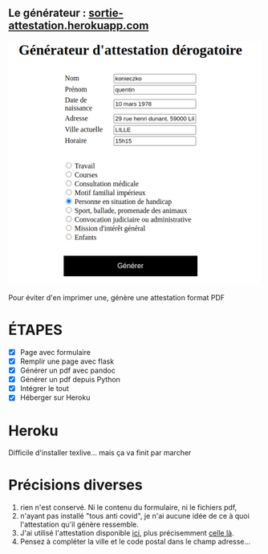 ## Le générateur : [sortie-attestation.herokuapp.com](https://sortie-attestation.herokuapp.com/)


![attestation](./img/attestation.png)

Pour éviter d'en imprimer une, génère une attestation format PDF

# ÉTAPES

- [x] Page avec formulaire
- [x] Remplir une page avec flask
- [x] Générer un pdf avec pandoc
- [x] Générer un pdf depuis Python
- [x] Intégrer le tout
- [x] Héberger sur Heroku

# Heroku

Difficile d'installer texlive... mais ça va finit par marcher

# Précisions diverses 

1. rien n'est conservé. Ni le contenu du formulaire, ni le fichiers pdf,
2. n'ayant pas installé "tous anti covid", je n'ai aucune idée de ce à
    quoi l'attestation qu'il génère ressemble.
3. J'ai utilisé l'attestation disponible [ici](https://www.interieur.gouv.fr/Actualites/L-actu-du-Ministere/Attestations-de-deplacement), 
    plus précisemment [celle là](https://www.interieur.gouv.fr/content/download/124829/999546/file/30-10-2020-attestation-de-deplacement-derogatoire.txt?#xtor=AD-322).
4. Pensez à compléter la ville et le code postal dans le champ adresse...

